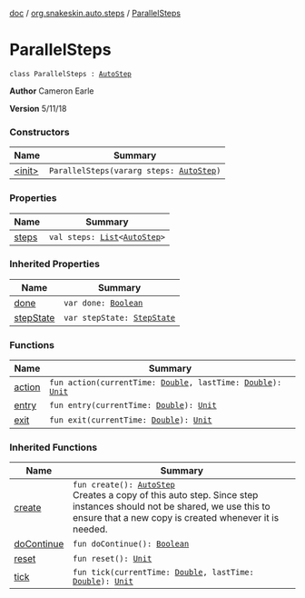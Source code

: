 [doc](../../index.md) / [org.snakeskin.auto.steps](../index.md) / [ParallelSteps](./index.md)

# ParallelSteps

`class ParallelSteps : `[`AutoStep`](../-auto-step/index.md)

**Author**
Cameron Earle

**Version**
5/11/18

### Constructors

| Name | Summary |
|---|---|
| [&lt;init&gt;](-init-.md) | `ParallelSteps(vararg steps: `[`AutoStep`](../-auto-step/index.md)`)` |

### Properties

| Name | Summary |
|---|---|
| [steps](steps.md) | `val steps: `[`List`](https://kotlinlang.org/api/latest/jvm/stdlib/kotlin.collections/-list/index.html)`<`[`AutoStep`](../-auto-step/index.md)`>` |

### Inherited Properties

| Name | Summary |
|---|---|
| [done](../-auto-step/done.md) | `var done: `[`Boolean`](https://kotlinlang.org/api/latest/jvm/stdlib/kotlin/-boolean/index.html) |
| [stepState](../-auto-step/step-state.md) | `var stepState: `[`StepState`](../-auto-step/-step-state/index.md) |

### Functions

| Name | Summary |
|---|---|
| [action](action.md) | `fun action(currentTime: `[`Double`](https://kotlinlang.org/api/latest/jvm/stdlib/kotlin/-double/index.html)`, lastTime: `[`Double`](https://kotlinlang.org/api/latest/jvm/stdlib/kotlin/-double/index.html)`): `[`Unit`](https://kotlinlang.org/api/latest/jvm/stdlib/kotlin/-unit/index.html) |
| [entry](entry.md) | `fun entry(currentTime: `[`Double`](https://kotlinlang.org/api/latest/jvm/stdlib/kotlin/-double/index.html)`): `[`Unit`](https://kotlinlang.org/api/latest/jvm/stdlib/kotlin/-unit/index.html) |
| [exit](exit.md) | `fun exit(currentTime: `[`Double`](https://kotlinlang.org/api/latest/jvm/stdlib/kotlin/-double/index.html)`): `[`Unit`](https://kotlinlang.org/api/latest/jvm/stdlib/kotlin/-unit/index.html) |

### Inherited Functions

| Name | Summary |
|---|---|
| [create](../-auto-step/create.md) | `fun create(): `[`AutoStep`](../-auto-step/index.md)<br>Creates a copy of this auto step.  Since step instances should not be shared, we use this to ensure that a new copy is created whenever it is needed. |
| [doContinue](../-auto-step/do-continue.md) | `fun doContinue(): `[`Boolean`](https://kotlinlang.org/api/latest/jvm/stdlib/kotlin/-boolean/index.html) |
| [reset](../-auto-step/reset.md) | `fun reset(): `[`Unit`](https://kotlinlang.org/api/latest/jvm/stdlib/kotlin/-unit/index.html) |
| [tick](../-auto-step/tick.md) | `fun tick(currentTime: `[`Double`](https://kotlinlang.org/api/latest/jvm/stdlib/kotlin/-double/index.html)`, lastTime: `[`Double`](https://kotlinlang.org/api/latest/jvm/stdlib/kotlin/-double/index.html)`): `[`Unit`](https://kotlinlang.org/api/latest/jvm/stdlib/kotlin/-unit/index.html) |
